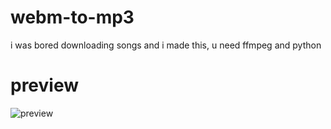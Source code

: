 # webm-to-mp3
i was bored downloading songs and i made this, u need ffmpeg and python

# preview
![preview](https://cdn.igna.rocks/r/ktm0ifts09a.gif)